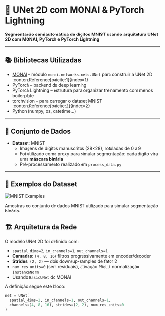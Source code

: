 # 🧠 UNet 2D com MONAI & PyTorch Lightning

**Segmentação semiautomática de dígitos MNIST usando arquitetura UNet 2D com MONAI, PyTorch e PyTorch Lightning**

---

## 📚 Bibliotecas Utilizadas

- [MONAI](https://monai.io/) – módulo `monai.networks.nets.UNet` para construir a UNet 2D :contentReference[oaicite:1]{index=1}  
- PyTorch – backend de deep learning  
- PyTorch Lightning – estrutura para organizar treinamento com menos boilerplate  
- torchvision – para carregar o dataset MNIST :contentReference[oaicite:2]{index=2}  
- Python (numpy, os, datetime…)

---

## 🧩 Conjunto de Dados

- **Dataset**: MNIST  
  - Imagens de dígitos manuscritos (28×28), rotuladas de 0 a 9  
  - Foi utilizado como proxy para simular segmentação: cada dígito vira uma **máscara binária**  
  - Pré-processamento realizado em `process_data.py`

---

## 🧪 Exemplos do Dataset

![MNIST Examples](examples/mnist_examples.png)

Amostras do conjunto de dados MNIST utilizado para simular segmentação binária.


## 🏗️ Arquitetura da Rede

O modelo UNet 2D foi definido com:

- `spatial_dims=2`, `in_channels=1`, `out_channels=1`
- **Camadas**: `(4, 8, 16)` filtros progressivamente em encoder/decoder
- **Strides**: `(2, 2)` — dois down/up-samples de fator 2
- `num_res_units=0` (sem residuais), ativação `PReLU`, normalização `InstanceNorm`
- Usando `BasicUNet` do MONAI

A definição segue este bloco:

```python
net = UNet(
  spatial_dims=2, in_channels=1, out_channels=1,
  channels=(4, 8, 16), strides=(2, 2), num_res_units=0
)
